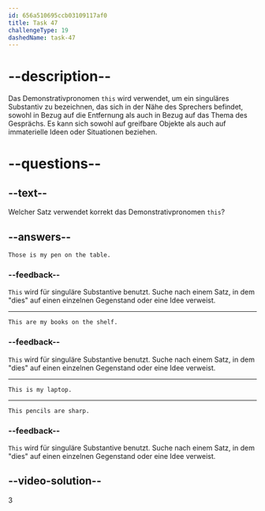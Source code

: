 ```yaml
---
id: 656a510695ccb03109117af0
title: Task 47
challengeType: 19
dashedName: task-47
---
```


# --description--

Das Demonstrativpronomen `this` wird verwendet, um ein singuläres Substantiv zu bezeichnen, das sich in der Nähe des Sprechers befindet, sowohl in Bezug auf die Entfernung als auch in Bezug auf das Thema des Gesprächs. Es kann sich sowohl auf greifbare Objekte als auch auf immaterielle Ideen oder Situationen beziehen.

# --questions--

## --text--

Welcher Satz verwendet korrekt das Demonstrativpronomen `this`?

## --answers--

`Those is my pen on the table.`

### --feedback--

`This` wird für singuläre Substantive benutzt. Suche nach einem Satz, in dem "dies" auf einen einzelnen Gegenstand oder eine Idee verweist.

---

`This are my books on the shelf.`

### --feedback--

`This` wird für singuläre Substantive benutzt. Suche nach einem Satz, in dem "dies" auf einen einzelnen Gegenstand oder eine Idee verweist.

---

`This is my laptop.`

---

`This pencils are sharp.`

### --feedback--

`This` wird für singuläre Substantive benutzt. Suche nach einem Satz, in dem "dies" auf einen einzelnen Gegenstand oder eine Idee verweist.

## --video-solution--

3
